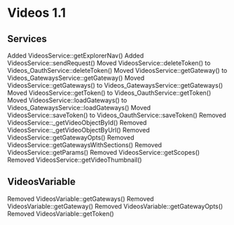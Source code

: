 # Videos 1.1

## Services

Added VideosService::getExplorerNav()
Added VideosService::sendRequest()
Moved VideosService::deleteToken() to Videos_OauthService::deleteToken()
Moved VideosService::getGateway() to Videos_GatewaysService::getGateway()
Moved VideosService::getGateways() to Videos_GatewaysService::getGateways()
Moved VideosService::getToken() to Videos_OauthService::getToken()
Moved VideosService::loadGateways() to Videos_GatewaysService::loadGateways()
Moved VideosService::saveToken() to Videos_OauthService::saveToken()
Removed VideosService::_getVideoObjectById()
Removed VideosService::_getVideoObjectByUrl()
Removed VideosService::getGatewayOpts()
Removed VideosService::getGatewaysWithSections()
Removed VideosService::getParams()
Removed VideosService::getScopes()
Removed VideosService::getVideoThumbnail()

## VideosVariable

Removed VideosVariable::getGateways()
Removed VideosVariable::getGateway()
Removed VideosVariable::getGatewayOpts()
Removed VideosVariable::getToken()

